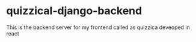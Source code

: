 # quizzical-django-backend
This is the backend server for my frontend called as quizzica deveoped in react
